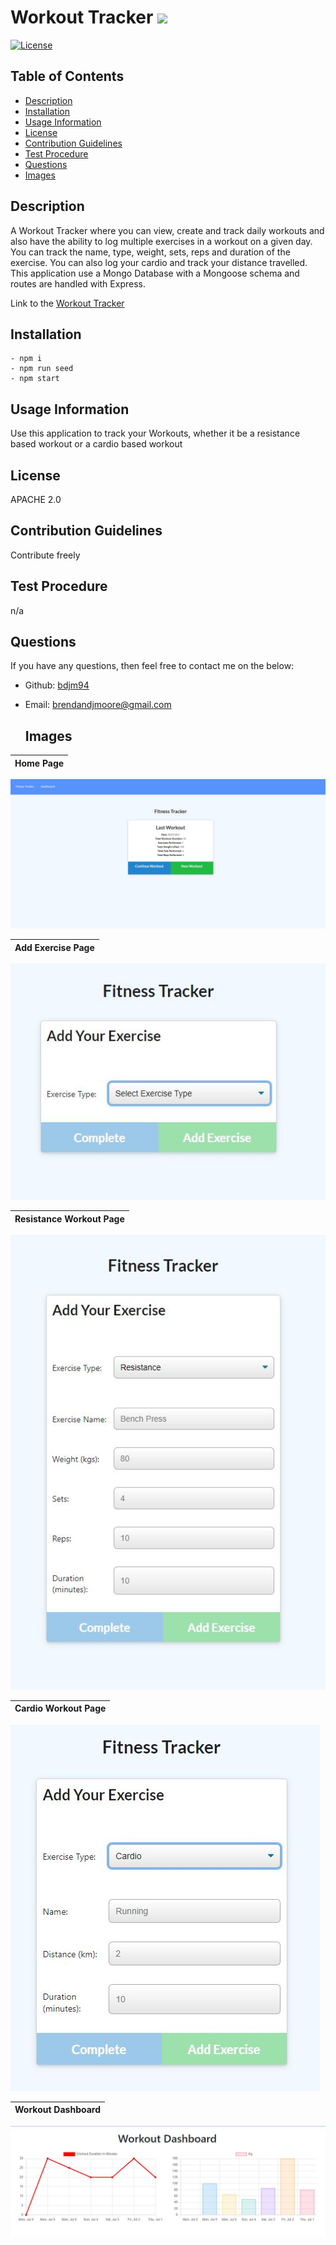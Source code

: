 # Workout Tracker <img src="https://img.icons8.com/color/50/000000/weightlift.png"/>

  [![License](https://img.shields.io/badge/License-APACHE%202.0-brightgreen)](https://opensource.org/licenses/Apache-2.0)

  ## Table of Contents
  - [Description](#description)
  - [Installation](#installation)
  - [Usage Information](#usage-information)
  - [License](#license)
  - [Contribution Guidelines](#contribution-guidelines)
  - [Test Procedure](#test-procedure)
  - [Questions](#questions)
  - [Images](#images)

  ## Description
  A Workout Tracker where you can view, create and track daily workouts and also have the ability to log multiple exercises in a workout on a given day. You can track the name, type, weight, sets, reps and duration of the exercise. You can also log your cardio and track your distance travelled. This application use a Mongo Database with a Mongoose schema and routes are handled with Express.

  Link to the [Workout Tracker](https://workout-trackerb.herokuapp.com/)

  ## Installation
  ```
  - npm i 
  - npm run seed 
  - npm start
  ```

  ## Usage Information
  Use this application to track your Workouts, whether it be a resistance based workout or a cardio based workout

  ## License
  APACHE 2.0

  ## Contribution Guidelines
  Contribute freely

  ## Test Procedure
  n/a

  ## Questions
  If you have any questions, then feel free to contact me on the below:
  - Github: [bdjm94](https://github.com/bdjm94)
  - Email: [brendandjmoore@gmail.com](brendandjmoore@gmail.com)

    ## Images
| Home Page |
|------------|
  ![Home Page](./public/images/home.JPG)

| Add Exercise Page |
|------------|
  ![Add Exercise](./public/images/add-exercise.JPG)

| Resistance Workout Page |
|------------|
  ![Resistance Workout](./public/images/add-exercise-resistance.JPG)

| Cardio Workout Page |
|------------|
  ![Cardio Workout](./public/images/add-exercise-cardio.JPG)

| Workout Dashboard |
|------------|
  ![Dashboard](./public/images/dashboard.JPG)

